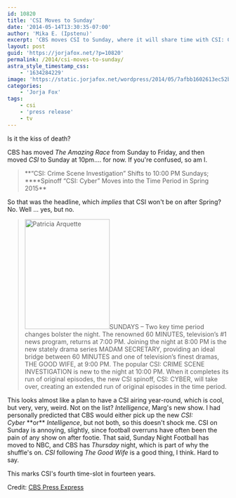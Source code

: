 ```yaml
---
id: 10820
title: 'CSI Moves to Sunday'
date: '2014-05-14T13:30:35-07:00'
author: 'Mika E. (Ipstenu)'
excerpt: 'CBS moves CSI to Sunday, where it will share time with CSI: Cyber. Possibly not how you''re thinking.'
layout: post
guid: 'https://jorjafox.net/?p=10820'
permalink: /2014/csi-moves-to-sunday/
astra_style_timestamp_css:
    - '1634284229'
image: 'https://static.jorjafox.net/wordpress/2014/05/7afbb1602613ec52b265d7a54ad27330.png'
categories:
    - 'Jorja Fox'
tags:
    - csi
    - 'press release'
    - tv
---
```


Is it the kiss of death?

CBS has moved <em>The Amazing Race</em> from Sunday to Friday, and then moved <em>CSI</em> to Sunday at 10pm.... for now. If you're confused, so am I.
<blockquote>**“CSI: Crime Scene Investigation” Shifts to 10:00 PM Sundays;
****Spinoff “CSI: Cyber” Moves into the Time Period in Spring 2015**</blockquote>
So that was the headline, which <em>implies</em> that CSI won't be on after Spring? No. Well ... yes, but no.
<blockquote><img class="alignleft size-medium wp-image-10821" src="//static.jorjafox.net/wordpress/2014/05/7afbb1602613ec52b265d7a54ad27330.png" alt="Patricia Arquette" width="193" height="250" />SUNDAYS – Two key time period changes bolster the night. The renowned 60 MINUTES, television’s #1 news program, returns at 7:00 PM. Joining the night at 8:00 PM is the new stately drama series MADAM SECRETARY, providing an ideal bridge between 60 MINUTES and one of television’s finest dramas, THE GOOD WIFE, at 9:00 PM. The popular CSI: CRIME SCENE INVESTIGATION is new to the night at 10:00 PM. When it completes its run of original episodes, the new CSI spinoff, CSI: CYBER, will take over, creating an extended run of original episodes in the time period.</blockquote>
This looks almost like a plan to have a CSI airing year-round, which is cool, but very, very, weird. Not on the list? <em>Intelligence</em>, Marg's new show. I had personally predicted that CBS would either pick up the new <em>CSI: Cyber</em> **or** <em>Intelligence</em>, but not both, so this doesn't shock me. CSI on Sunday is annoying, slightly, since football overruns have often been the pain of any show on after footie. That said, Sunday Night Football has moved to NBC, and CBS has <em>Thursday</em> night, which is part of why the shuffle's on. <em>CSI</em> following <em>The Good Wife</em> is a good thing, I think. Hard to say.

This marks CSI's fourth time-slot in fourteen years.

Credit: <a href="http://www.cbspressexpress.com/cbs-entertainment/shows/csi-crime-scene-investigation/releases/view?id=38924">CBS Press Express</a>
